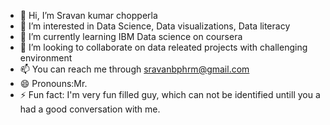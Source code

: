 - 👋 Hi, I’m Sravan kumar chopperla
- 👀 I’m interested in Data Science, Data visualizations, Data literacy
- 🌱 I’m currently learning IBM Data science on coursera
- 💞️ I’m looking to collaborate on data releated projects with challenging environment  
- 📫 You can reach me through sravanbphrm@gmail.com
- 😄 Pronouns:Mr.
- ⚡ Fun fact: I'm very fun filled guy, which can not be identified untill you a had a good conversation with me.

<!---
sravanch123/sravanch123 is a ✨ special ✨ repository because its `README.md` (this file) appears on your GitHub profile.
You can click the Preview link to take a look at your changes.
--->
